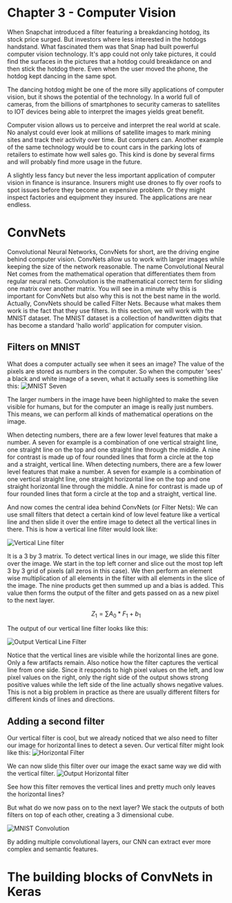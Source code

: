 # Chapter 3 - Computer Vision
When Snapchat introduced a filter featuring a breakdancing hotdog, its stock price surged. But investors where less interested in the hotdogs handstand. What fascinated them was that Snap had built powerful computer vision technology. It's app could not only take pictures, it could find the surfaces in the pictures that a hotdog could breakdance on and then stick the hotdog there. Even when the user moved the phone, the hotdog kept dancing in the same spot.

The dancing hotdog might be one of the more silly applications of computer vision, but it shows the potential of the technology. In a world full of cameras, from the billions of smartphones to security cameras to satellites to IOT devices being able to interpret the images yields great benefit. 

Computer vision allows us to perceive and interpret the real world at scale. No analyst could ever look at millions of satellite images to mark mining sites and track their activity over time. But computers can. Another example of the same technology would be to count cars in the parking lots of retailers to estimate how well sales go. This kind is done by several firms and will probably find more usage in the future.

A slightly less fancy but never the less important application of computer vision in finance is insurance. Insurers might use drones to fly over roofs to spot issues before they become an expensive problem. Or they might inspect factories and equipment they insured. The applications are near endless.

# ConvNets
Convolutional Neural Networks, ConvNets for short, are the driving engine behind computer vision. ConvNets allow us to work with larger images while keeping the size of the network reasonable. The name Convolutional Neural Net comes from the mathematical operation that differentiates them from regular neural nets. Convolution is the mathematical correct term for sliding one matrix over another matrix. You will see in a minute why this is important for ConvNets but also why this is not the best name in the world. Actually, ConvNets should be called Filter Nets. Because what makes them work is the fact that they use filters. In this section, we will work with the MNIST dataset. The MNIST dataset is a collection of handwritten digits that has become a standard 'hallo world' application for computer vision.

## Filters on MNIST
What does a computer actually see when it sees an image? The value of the pixels are stored as numbers in the computer. So when the computer 'sees' a black and white image of a seven, what it actually sees is something like this:
![MNIST Seven](./assets/mnist_seven.png)

The larger numbers in the image have been highlighted to make the seven visible for humans, but for the computer an image is really just numbers. This means, we can perform all kinds of mathematical operations on the image.

When detecting numbers, there are a few lower level features that make a number. A seven for example is a combination of one vertical straight line, one straight line on the top and one straight line through the middle. A nine for contrast is made up of four rounded lines that form a circle at the top and a straight, vertical line. When detecting numbers, there are a few lower level features that make a number. A seven for example is a combination of one vertical straight line, one straight horizontal line on the top and one straight horizontal line through the middle. A nine for contrast is made up of four rounded lines that form a circle at the top and a straight, vertical line.

And now comes the central idea behind ConvNets (or Filter Nets): We can use small filters that detect a certain kind of low level feature like a vertical line and then slide it over the entire image to detect all the vertical lines in there. This is how a vertical line filter would look like:

![Vertical Line filter](./assets/vertical_line_filter.png)

It is a 3 by 3 matrix. To detect vertical lines in our image, we slide this filter over the image. We start in the top left corner and slice out the most top left 3 by 3 grid of pixels (all zeros in this case). We then perform an element wise multiplication of all elements in the filter with all elements in the slice of the image. The nine products get then summed up and a bias is added. This value then forms the output of the filter and gets passed on as a new pixel to the next layer.

$$Z_1 = \sum{A_0 * F_1} + b_1$$

The output of our vertical line filter looks like this:

![Output Vertical Line Filter](./assets/output_vert_line_filter.png)

Notice that the vertical lines are visible while the horizontal lines are gone. Only a few artifacts remain. Also notice how the filter captures the vertical line from one side. Since it responds to high pixel values on the left, and low pixel values on the right, only the right side of the output shows strong positive values while the left side of the line actually shows negative values. This is not a big problem in practice as there are usually different filters for different kinds of lines and directions.

## Adding a second filter
Our vertical filter is cool, but we already noticed that we also need to filter our image for horizontal lines to detect a seven. Our vertical filter might look like this:
![Horizontal Filter](./assets/horizontal_filter.png)

We can now slide this filter over our image the exact same way we did with the vertical filter. 
![Output Horizontal filter](./assets/output_horizontal_filter.png)

See how this filter removes the vertical lines and pretty much only leaves the horizontal lines?

But what do we now pass on to the next layer? We stack the outputs of both filters on top of each other, creating a 3 dimensional cube.

![MNIST Convolution](./assets/mnist_conv.png)

By adding multiple convolutional layers, our CNN can extract ever more complex and semantic features. 

# The building blocks of ConvNets in Keras
